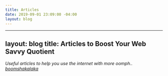 ```yaml
---
title: Articles
date: 2019-09-01 23:09:00 -04:00
layout: blog
---
```


---
layout: blog
title: Articles to Boost Your Web Savvy Quotient
---
*Useful articles to help you use the internet with more oomph.. [boomshakalaka](http://guacaholy.bible)*
